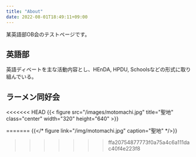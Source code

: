 ```yaml
---
title: "About"
date: 2022-08-01T18:49:11+09:00
---
```


某英語部OB会のテストページです。

<!--more-->


## 英語部
英語ディベートを主な活動内容とし、HEnDA, HPDU, Schoolsなどの形式に取り組んでいる。



## ラーメン同好会
<<<<<<< HEAD
{{< figure src="/images/motomachi.jpg" title="聖地" class="center" width="320" height="640" >}}


=======
{{</* figure link="/img/motomachi.jpg" caption="聖地" */>}}
>>>>>>> ffa20754877773f0a75a4c6a111dac40f4e223f8

